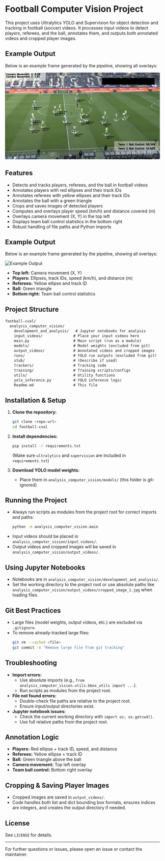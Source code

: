 # Football Computer Vision Project

This project uses Ultralytics YOLO and Supervision for object detection and tracking in football (soccer) videos. It processes input videos to detect players, referees, and the ball, annotates them, and outputs both annotated videos and cropped player images.

## Example Output

Below is an example frame generated by the pipeline, showing all overlays:

![Example Output](output_videos/image.png)

## Features

- Detects and tracks players, referees, and the ball in football videos
- Annotates players with red ellipses and their track IDs
- Annotates referees with yellow ellipses and their track IDs
- Annotates the ball with a green triangle
- Crops and saves images of detected players
- Computes and overlays player speed (km/h) and distance covered (m)
- Overlays camera movement (X, Y) in the top left
- Displays team ball control statistics in the bottom right
- Robust handling of file paths and Python imports

## Example Output

Below is an example frame generated by the pipeline, showing all overlays:

![Example Output](output_videos/example_frame.jpg)

- **Top left:** Camera movement (X, Y)
- **Players:** Ellipses, track IDs, speed (km/h), and distance (m)
- **Referees:** Yellow ellipse and track ID
- **Ball:** Green triangle
- **Bottom right:** Team ball control statistics

## Project Structure

```
football-cval/
  analysis_computer_vision/
    development_and_analysis/   # Jupyter notebooks for analysis
    input_videos/              # Place your input videos here
    main.py                    # Main script (run as a module)
    models/                    # Model weights (excluded from git)
    output_videos/             # Annotated videos and cropped images
    runs/                      # YOLO run outputs (excluded from git)
    stub/                      # (Describe if used)
    trackers/                  # Tracking code
    training/                  # Training scripts/configs
    utils/                     # Utility functions
    yolo_inference.py          # YOLO inference logic
    Readme.md                  # This file
```

## Installation & Setup

1. **Clone the repository:**
   ```bash
   git clone <repo-url>
   cd football-cval
   ```
2. **Install dependencies:**

   ```bash
   pip install -r requirements.txt
   ```

   (Make sure `ultralytics` and `supervision` are included in `requirements.txt`)

3. **Download YOLO model weights:**
   - Place them in `analysis_computer_vision/models/` (this folder is git-ignored)

## Running the Project

- Always run scripts as modules from the project root for correct imports and paths:
  ```bash
  python -m analysis_computer_vision.main
  ```
- Input videos should be placed in `analysis_computer_vision/input_videos/`.
- Output videos and cropped images will be saved in `analysis_computer_vision/output_videos/`.

## Using Jupyter Notebooks

- Notebooks are in `analysis_computer_vision/development_and_analysis/`.
- Set the working directory to the project root or use absolute paths like `analysis_computer_vision/output_videos/cropped_image_1.jpg` when loading files.

## Git Best Practices

- Large files (model weights, output videos, etc.) are excluded via `.gitignore`.
- To remove already-tracked large files:
  ```bash
  git rm --cached <file>
  git commit -m "Remove large file from git tracking"
  ```

## Troubleshooting

- **Import errors:**
  - Use absolute imports (e.g., `from analysis_computer_vision.utils.bbox_utils import ...`).
  - Run scripts as modules from the project root.
- **File not found errors:**
  - Double-check file paths are relative to the project root.
  - Ensure input/output directories exist.
- **Jupyter notebook issues:**
  - Check the current working directory with `import os; os.getcwd()`.
  - Use full relative paths from the project root.

## Annotation Logic

- **Players:** Red ellipse + track ID, speed, and distance
- **Referees:** Yellow ellipse + track ID
- **Ball:** Green triangle above the ball
- **Camera movement:** Top left overlay
- **Team ball control:** Bottom right overlay

## Cropping & Saving Player Images

- Cropped images are saved in `output_videos/`.
- Code handles both list and dict bounding box formats, ensures indices are integers, and creates the output directory if needed.

## License

See `LICENSE` for details.

---

For further questions or issues, please open an issue or contact the maintainer.
